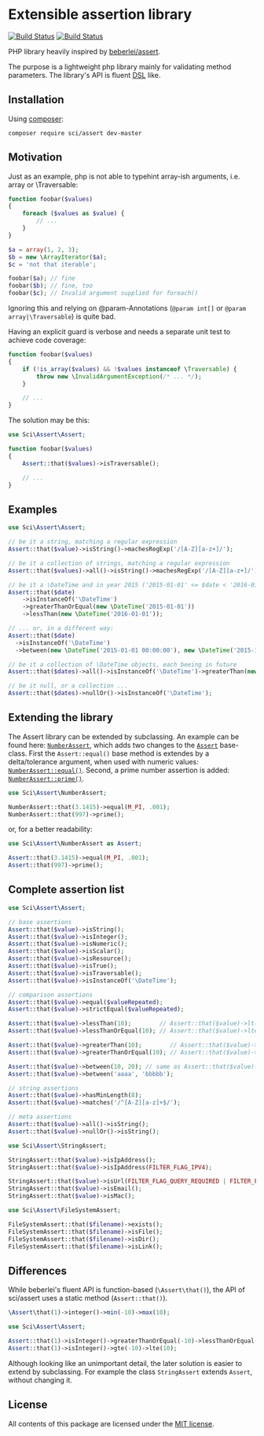 # Extensible assertion library

[![Build Status](https://secure.travis-ci.org/DrSchimke/assert.png)](http://travis-ci.org/DrSchimke/assert)
[![Build Status](https://styleci.io/repos/36877074/shield)](https://styleci.io/repos/36877074)


PHP library heavily inspired by [beberlei/assert](https://github.com/beberlei/assert).

The purpose is a lightweight php library mainly for validating method parameters. The library's API is fluent [DSL](https://en.wikipedia.org/wiki/Domain-specific_language) like.

## Installation

Using [composer](https://getcomposer.org/download/):

```
composer require sci/assert dev-master
```

## Motivation

Just as an example, php is not able to typehint array-ish arguments, i.e. array or \Traversable:

```php
function foobar($values)
{
    foreach ($values as $value) {
        // ...
    }
}

$a = array(1, 2, 3);
$b = new \ArrayIterator($a);
$c = 'not that iterable';

foobar($a); // fine
foobar($b); // fine, too
foobar($c); // Invalid argument supplied for foreach()
```

Ignoring this and relying on @param-Annotations (`@param int[]` or `@param array|\Traversable`) is quite bad.

Having an explicit guard is verbose and needs a separate unit test to achieve code coverage:

```php
function foobar($values)
{
    if (!is_array($values) && !$values instanceof \Traversable) {
        throw new \InvalidArgumentException(/* ... */);
    }

    // ...
}
```

The solution may be this:

```php
use Sci\Assert\Assert;

function foobar($values)
{
    Assert::that($values)->isTraversable();

    // ...
}
```

## Examples

```php
use Sci\Assert\Assert;

// be it a string, matching a regular expression
Assert::that($value)->isString()->machesRegExp('/[A-Z][a-z+]/');

// be it a collection of strings, matching a regular expression
Assert::that($values)->all()->isString()->machesRegExp('/[A-Z][a-z+]/');

// be it a \DateTime and in year 2015 ('2015-01-01' <= $date < '2016-01-01')
Assert::that($date)
    ->isInstanceOf('\DateTime')
    ->greaterThanOrEqual(new \DateTime('2015-01-01'))
    ->lessThan(new \DateTime('2016-01-01'));

// ... or, in a different way:
Assert::that($date)
  ->isInstanceOf('\DateTime')
  ->between(new \DateTime('2015-01-01 00:00:00'), new \DateTime('2015-12-31 23:59:59'));

// be it a collection of \DateTime objects, each beeing in future
Assert::that($dates)->all()->isInstanceOf('\DateTime')->greaterThan(new \DateTime('now'));

// be it null, or a collection ...
Assert::that($dates)->nullOr()->isInstanceOf('\DateTime');
```

## Extending the library

The Assert library can be extended by subclassing. An example can be found here: [`NumberAssert`](lib/NumberAssert.php), which adds two changes to the [`Assert`](lib/Assert.php) base-class. First the `Assert::equal()` base method is extendes by a delta/tolerance argument, when used with numeric values: [`NumberAssert::equal()`](lib/NumberAssert.php#L21). Second, a prime number assertion is added: [`NumberAssert::prime()`](lib/NumberAssert.php#L40).

```php
use Sci\Assert\NumberAssert;

NumberAssert::that(3.1415)->equal(M_PI, .001);
NumberAssert::that(997)->prime();
```

or, for a better readability:

```php
use Sci\Assert\NumberAssert as Assert;

Assert::that(3.1415)->equal(M_PI, .001);
Assert::that(997)->prime();
```

## Complete assertion list

```php
use Sci\Assert\Assert;

// base assertions
Assert::that($value)->isString();
Assert::that($value)->isInteger();
Assert::that($value)->isNumeric();
Assert::that($value)->isScalar();
Assert::that($value)->isResource();
Assert::that($value)->isTrue();
Assert::that($value)->isTraversable();
Assert::that($value)->isInstanceOf('\DateTime');

// comparison assertions
Assert::that($value)->equal($valueRepeated);
Assert::that($value)->strictEqual($valueRepeated);

Assert::that($value)->lessThan(10);        // Assert::that($value)->lt(10);
Assert::that($value)->lessThanOrEqual(10); // Assert::that($value)->lte(10);

Assert::that($value)->greaterThan(10);        // Assert::that($value)->gt(10);
Assert::that($value)->greaterThanOrEqual(10); // Assert::that($value)->gte(10);

Assert::that($value)->between(10, 20); // same as Assert::that($value)->gte(10)->lte(20);
Assert::that($value)->between('aaaa', 'bbbbb');

// string assertions
Assert::that($value)->hasMinLength(8);
Assert::that($value)->matches('/^[A-Z][a-z]+$/');

// meta assertions
Assert::that($value)->all()->isString();
Assert::that($value)->nullOr()->isString();
```

```php
use Sci\Assert\StringAssert;

StringAssert::that($value)->isIpAddress();
StringAssert::that($value)->isIpAddress(FILTER_FLAG_IPV4);

StringAssert::that($value)->isUrl(FILTER_FLAG_QUERY_REQUIRED | FILTER_FLAG_PATH_REQUIRED);
StringAssert::that($value)->isEmail();
StringAssert::that($value)->isMac();
```

```php
use Sci\Assert\FileSystemAssert;

FileSystemAssert::that($filename)->exists();
FileSystemAssert::that($filename)->isFile();
FileSystemAssert::that($filename)->isDir();
FileSystemAssert::that($filename)->isLink();
```

## Differences

While beberlei's fluent API is function-based (```\Assert\that()```), the API of sci/assert uses a static method (```Assert::that()```). 
```php
\Assert\that(1)->integer()->min(-10)->max(10);
```

```php
use Sci\Assert\Assert;

Assert::that(1)->isInteger()->greaterThanOrEqual(-10)->lessThanOrEqual(10);
Assert::that(1)->isInteger()->gte(-10)->lte(10);
```

Although looking like an unimportant detail, the later solution is easier to extend by subclassing. For example the class `StringAssert` extends `Assert`, without changing it.

## License

All contents of this package are licensed under the [MIT license](LICENSE).
